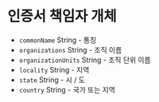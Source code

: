 # 인증서 책임자 개체

* `commonName` String - 통칭
* `organizations` String - 조직 이름
* `organizationUnits` String - 조직 단위 이름 
* `locality` String - 지역
* `state` String - 시 / 도
* `country` String - 국가 또는 지역